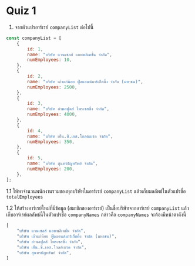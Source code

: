 # Quiz 1

1. จากตัวแปรอาร์เรย์ `companyList` ต่อไปนี้

```javascript
const companyList = [
    {
        id: 1,
        name: "บริษัท แวนเซลส์ แอพพลิเคชั่น จำกัด",
        numEmployees: 10,
    },
    {
        id: 2,
        name: "บริษัท เถ้าแก่น้อย ฟู๊ดแอนด์มาร์เก็ตติ้ง จํากัด (มหาชน)",
        numEmployees: 2500,
    },
    {
        id: 3,
        name: "บริษัท อําพลฟูดส์ โพรเซสซิ่ง จํากัด",
        numEmployees: 4000,
    },
    {
        id: 4,
        name: "บริษัท เอ็น.ซี.เอส.โกลด์เบรด จำกัด",
        numEmployees: 350,
    },
    {
        id: 5,
        name: "บริษัท สุนทรธัญทรัพย์ จํากัด",
        numEmployees: 200,
    },
];
```

1.1 ให้หาจำนวนพนักงานรวมของทุกบริษัทในอาร์เรย์ `companyList` แล้วเก็บผลลัพธ์ในตัวแปรชื่อ `totalEmployees`

1.2 ให้สร้างอาร์เรย์ใหม่ที่มีข้อมูล (สมาชิกของอาร์เรย์) เป็นชื่อบริษัทจากอาร์เรย์ `companyList` แล้วเก็บอาร์เรย์ผลลัพธ์นี้ในตัวแปรชื่อ `companyNames` กล่าวคือ `companyNames` จะต้องมีหน้าตาดังนี้

```javascript
[
    "บริษัท แวนเซลส์ แอพพลิเคชั่น จำกัด",
    "บริษัท เถ้าแก่น้อย ฟู๊ดแอนด์มาร์เก็ตติ้ง จํากัด (มหาชน)",
    "บริษัท อําพลฟูดส์ โพรเซสซิ่ง จํากัด",
    "บริษัท เอ็น.ซี.เอส.โกลด์เบรด จำกัด",
    "บริษัท สุนทรธัญทรัพย์ จํากัด",
]
```
